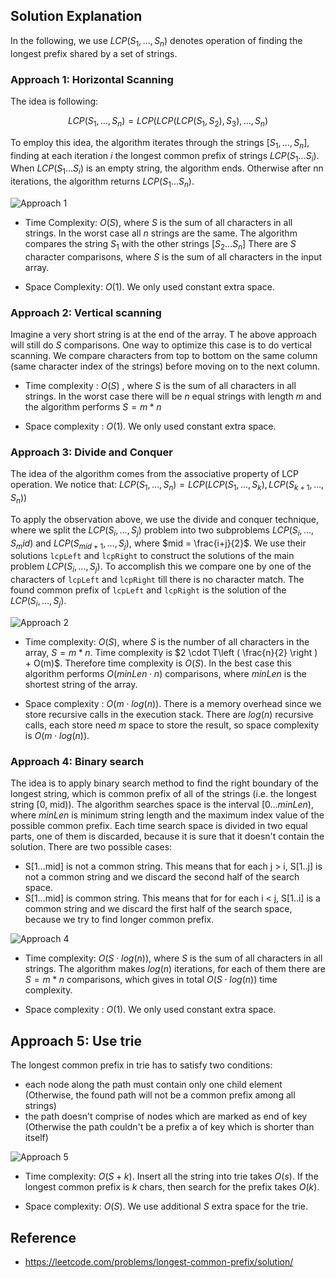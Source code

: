 ## Solution Explanation

In the following, we use $LCP(S_1, \dots, S_n)$ denotes operation of finding the longest prefix shared by a set of strings.

### Approach 1: Horizontal Scanning

The idea is following:

$$LCP(S_1, \dots, S_n) = LCP(LCP(LCP(S_1, S_2), S_3), \dots, S_n)$$


To employ this idea, the algorithm iterates through the strings $[S_1, \dots, S_n]$,
finding at each iteration $i$ the longest common prefix of strings $LCP(S_1 \ldots S_i)$.
When $LCP(S_1 \ldots S_i)$ is an empty string, the algorithm ends.
Otherwise after nn iterations, the algorithm returns $LCP(S_1 \ldots S_n)$.

![Approach 1](img/approach-1.png)

- Time Complexity: $O(S)$, where $S$ is the sum of all characters in all strings.
In the worst case all $n$ strings are the same. The algorithm
compares the string $S_1$ with the other strings $[S_2 \ldots S_n]$
There are $S$ character comparisons, where $S$ is the sum of all characters in the input array.

- Space Complexity: $O(1)$. We only used constant extra space.

### Approach 2: Vertical scanning

Imagine a very short string is at the end of the array. T
he above approach will still do $S$ comparisons.
One way to optimize this case is to do vertical scanning.
We compare characters from top to bottom on the same column
(same character index of the strings) before moving on to the next column.

- Time complexity : $O(S)$ , where $S$ is the sum of all characters in all strings.
In the worst case there will be $n$ equal strings with length $m$ and the algorithm performs $S=m*n$ 

- Space complexity : $O(1)$. We only used constant extra space.

### Approach 3: Divide and Conquer

The idea of the algorithm comes from the associative property of
LCP operation. We notice that:
$LCP(S_1, \dots, S_n) = LCP(LCP(S_1, \dots, S_k), LCP(S_{k+1}, \dots, S_n))$

To apply the observation above, we use the divide and conquer technique, where we
split the $LCP(S_i, \dots, S_j)$ problem into two subproblems $LCP(S_i, \dots, S_mid)$
and $LCP(S_{mid+1}, \dots, S_j)$, where $mid = \frac{i+j}{2}$. We use their
solutions `lcpLeft` and `lcpRight` to construct the solutions of the main problem
$LCP(S_i, \dots, S_j)$. To accomplish this we compare one by one of the characters of
`lcpLeft` and `lcpRight` till there is no character match. The found common prefix of
`lcpLeft` and `lcpRight` is the solution of the $LCP(S_i, \dots, S_j)$.

![Approach 2](img/approach-2.png)

- Time complexity: $O(S)$, where $S$ is the number of all characters in the array, $S=m*n$.
Time complexity is $2 \cdot T\left ( \frac{n}{2} \right ) + O(m)$.
Therefore time complexity is $O(S)$.
In the best case this algorithm performs $O(minLen \cdot n)$ comparisons,
where $minLen$ is the shortest string of the array.

- Space complexity : $O(m \cdot log(n))$. There is a memory overhead since we store recursive calls in the execution stack.
There are $log(n)$ recursive calls, each store need $m$ space to store the result, so space complexity is $O(m \cdot log(n))$.

### Approach 4: Binary search

The idea is to apply binary search method to find the right boundary of the longest string, which is common prefix of all of the strings
(i.e. the longest string [0, mid)). The algorithm searches space is the interval $[0 \ldots minLen)$, where $minLen$ is minimum string length
and the maximum index value of the possible common prefix. Each time search space is divided in two equal parts,
one of them is discarded, because it is sure that it doesn't contain the solution.
There are two possible cases:

- S[1...mid] is not a common string. This means that for each j > i, S[1..j] is not a common string and we discard the second half of the search space.
- S[1...mid] is common string. This means that for for each i < j, S[1..i] is a common string and we discard the first half of the search space,
because we try to find longer common prefix.

![Approach 4](img/approach-4.png)

- Time complexity:  $O(S \cdot log(n))$, where $S$ is the sum of all characters in all strings. The algorithm makes $log(n)$ iterations,
for each of them there are $S = m*n$ comparisons, which gives in total $O(S \cdot log(n))$ time complexity.

- Space complexity : $O(1)$. We only used constant extra space.

## Approach 5: Use trie

The longest common prefix in trie has to satisfy two conditions:

- each node along the path must contain only one child element (Otherwise, the found path will not be a common prefix among all strings)
- the path doesn't comprise of nodes which are marked as end of key (Otherwise the path couldn't be a prefix a of key which is shorter than itself)

![Approach 5](img/approach-5.png)

- Time complexity: $O(S+k)$. Insert all the string into trie takes $O(s)$. If the longest common prefix is $k$ chars, then
search for the prefix takes $O(k)$.

- Space complexity: $O(S)$. We use additional $S$ extra space for the trie.


## Reference

- https://leetcode.com/problems/longest-common-prefix/solution/
